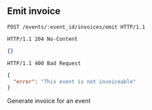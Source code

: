 ## Emit invoice

```http
POST /events/:event_id/invoices/emit HTTP/1.1
```

```http
HTTP/1.1 204 No-Content
```

```json
{}
```

```http
HTTP/1.1 400 Bad Request
```

```json
{
  "error": "This event is not invoiceable"
}
```

Generate invoice for an event
